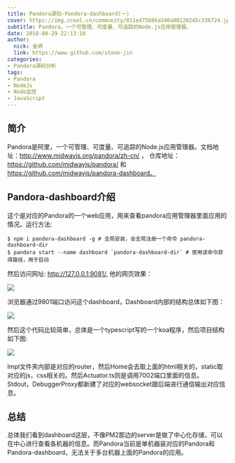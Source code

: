 ```yaml
---
title: Pandora源码-Pandora-dashboard(一)
cover: https://img.zcool.cn/community/011e475b86a540a80120245c336724.jpg@1280w_1l_2o_100sh.jpg
subtitle: Pandora，一个可管理、可度量、可追踪的Node.js应用管理器。
date: 2018-08-29 22:13:18
author: 
  nick: 金炳
  link: https://www.github.com/stone-jin
categories:
- Pandora源码分析
tags:
- Pandora
- NodeJs
- Node监控
- JavaScript
---
```


## 简介
Pandora是阿里，一个可管理、可度量、可追踪的Node.js应用管理器。文档地址：http://www.midwayjs.org/pandora/zh-cn/ ，
仓库地址：https://github.com/midwayjs/pandora/ 和  https://github.com/midwayjs/pandora-dashboard。

## Pandora-dashboard介绍
这个是对应的Pandora的一个web应用，用来查看pandora应用管理器里面应用的情况。运行方法:
```text
$ npm i pandora-dashboard -g # 全局安装，会全局注册一个命令 pandora-dashboard-dir
$ pandora start --name dashboard `pandora-dashboard-dir` # 使用该命令获得路径，用于启动
```

然后访问网址: http://127.0.0.1:9081/, 他的网页效果：

![](https://user-images.githubusercontent.com/6525544/44789504-4c363100-abcf-11e8-9066-6501928f257a.png)

浏览器通过9801端口访问这个dashboard，Dashboard内部的结构总体如下图：

![](https://user-images.githubusercontent.com/6525544/44789098-54da3780-abce-11e8-8814-e2eec12211ff.png)

然后这个代码比较简单，总体是一个typescript写的一个koa程序，然后项目结构如下图:

![](https://user-images.githubusercontent.com/6525544/44789590-8d2e4580-abcf-11e8-8b0e-6e839bab9254.png)

Impl文件夹内部是对应的router，然后Home会去取上面的html相关的，static取对应的js，css相关的。然后Actuator.ts则是调用7002端口里面的信息。
Stdout，DebuggerProxy都新建了对应的websocket跟后端进行通信输出对应信息。

## 总结
总体我们看到dashboard这层，不像PM2那边的server是做了中心化存储，可以在中心进行查看各机器的信息。而Pandora当前是单机器装对应的Pandora和Pandora-dashboard，无法关于多台机器上面的Pandora的应用。
